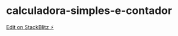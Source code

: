 # calculadora-simples-e-contador

[Edit on StackBlitz ⚡️](https://stackblitz.com/edit/stackblitz-starters-go385b)